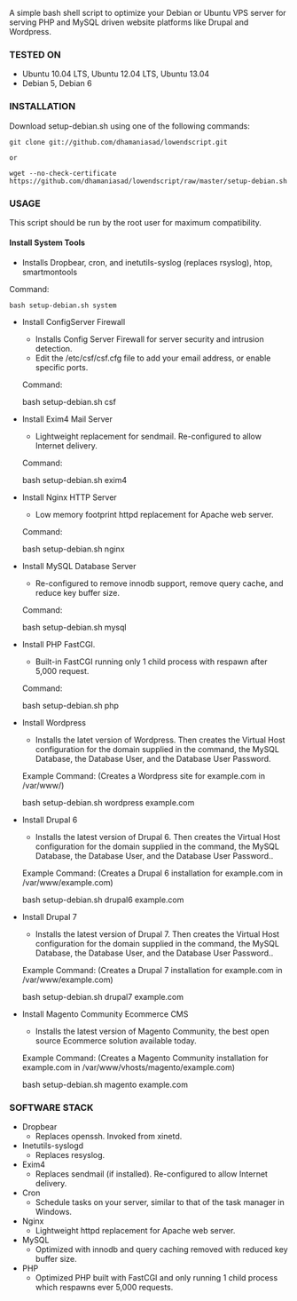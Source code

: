 A simple bash shell script to optimize your Debian or Ubuntu VPS server for serving PHP and MySQL driven website platforms like Drupal and Wordpress.

### TESTED ON
* Ubuntu 10.04 LTS, Ubuntu 12.04 LTS, Ubuntu 13.04
* Debian 5, Debian 6

### INSTALLATION
Download setup-debian.sh using one of the following commands:

    git clone git://github.com/dhamaniasad/lowendscript.git

    or

    wget --no-check-certificate https://github.com/dhamaniasad/lowendscript/raw/master/setup-debian.sh

### USAGE
This script should be run by the root user for maximum compatibility.

#### Install System Tools 
  - Installs Dropbear, cron, and inetutils-syslog (replaces rsyslog), htop, smartmontools

  Command:    
  
    bash setup-debian.sh system
  
* Install ConfigServer Firewall
  - Installs Config Server Firewall for server security and intrusion detection.
  - Edit the /etc/csf/csf.cfg file to add your email address, or enable specific ports.

  Command:
  
  bash setup-debian.sh csf
  
* Install Exim4 Mail Server 
  - Lightweight replacement for sendmail. Re-configured to allow Internet delivery.

  Command:    
  
  bash setup-debian.sh exim4

* Install Nginx HTTP Server
  - Low memory footprint httpd replacement for Apache web server.

  Command:    
  
  bash setup-debian.sh nginx

* Install MySQL Database Server
  - Re-configured to remove innodb support, remove query cache, and reduce key buffer size.

  Command:    
  
  bash setup-debian.sh mysql

* Install PHP FastCGI.
  - Built-in FastCGI running only 1 child process with respawn after 5,000 request.

  Command:    
  
  bash setup-debian.sh php

* Install Wordpress 
  - Installs the latet version of Wordpress. Then creates the Virtual Host configuration for the domain supplied in the command, the MySQL Database, the Database User, and the Database User Password.

  Example Command: (Creates a Wordpress site for example.com in /var/www/)    
  
  bash setup-debian.sh wordpress example.com

* Install Drupal 6 
  - Installs the latest version of Drupal 6. Then creates the Virtual Host configuration for the domain supplied in the command, the MySQL Database, the Database User, and the Database User Password..

  Example Command:  (Creates a Drupal 6 installation for example.com in /var/www/example.com)  
  
  bash setup-debian.sh drupal6 example.com
  
* Install Drupal 7 
  - Installs the latest version of Drupal 7. Then creates the Virtual Host configuration for the domain supplied in the command, the MySQL Database, the Database User, and the Database User Password..

  Example Command:  (Creates a Drupal 7 installation for example.com in /var/www/example.com)  
  
  bash setup-debian.sh drupal7 example.com

* Install Magento Community Ecommerce CMS
  - Installs the latest version of Magento Community, the best open source Ecommerce solution available today.
  
  Example Command: (Creates a Magento Community installation for example.com in /var/www/vhosts/magento/example.com)
  
  bash setup-debian.sh magento example.com

### SOFTWARE STACK
* Dropbear 
  - Replaces openssh. Invoked from xinetd.
* Inetutils-syslogd 
  - Replaces resyslog.
* Exim4 
  - Replaces sendmail (if installed). Re-configured to allow Internet delivery.
* Cron 
  - Schedule tasks on your server, similar to that of the task manager in Windows.
* Nginx 
  - Lightweight httpd replacement for Apache web server.
* MySQL 
  - Optimized with innodb and query caching removed with reduced key buffer size. 
* PHP 
  - Optimized PHP built with FastCGI and only running 1 child process which respawns ever 5,000 requests.